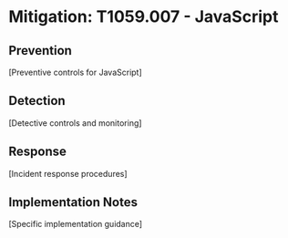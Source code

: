 # Mitigation: T1059.007 - JavaScript

## Prevention
[Preventive controls for JavaScript]

## Detection
[Detective controls and monitoring]

## Response
[Incident response procedures]

## Implementation Notes
[Specific implementation guidance]
